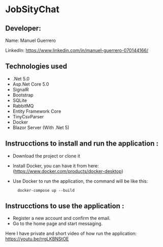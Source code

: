 # JobSityChat

## Developer:
Name: Manuel Guerrero

LinkedIn: https://www.linkedin.com/in/manuel-guerrero-070144166/

## Technologies used

- .Net 5.0
- Asp.Net Core 5.0
- SignalR
- Bootstrap 
- SQLite
- RabbitMQ
- Entity Framework Core
- TinyCsvParser
- Docker
- Blazor Server (With .Net 5)

## Instrucctions to install and run the application :

- Download the project or clone it
- Install Docker, you can have it from here: (https://www.docker.com/products/docker-desktop)
- Use Docker to run the application, the command will be like this:

  ````
	docker-compose up --build
	````

## Instrucctions to use the application :

- Register a new account and confirm the email.
- Go to the home page and start messaging.

Here I have private and short video of how run the application: https://youtu.be/rrgLKBNStOE
